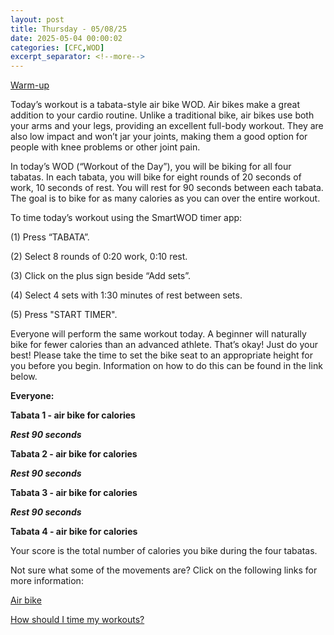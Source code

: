 ```yaml
---
layout: post
title: Thursday - 05/08/25
date: 2025-05-04 00:00:02
categories: [CFC,WOD]
excerpt_separator: <!--more-->
---
```

[Warm-up](https://communityfitnessclub.wixsite.com/website/post/basic-full-body-warm-up)

Today’s workout is a tabata-style air bike WOD. Air bikes make a great addition to your cardio routine. Unlike a traditional bike, air bikes use both your arms and your legs, providing an excellent full-body workout. They are also low impact and won’t jar your joints, making them a good option for people with knee problems or other joint pain. 

In today’s WOD (“Workout of the Day”), you will be biking for all four tabatas. In each tabata, you will bike for eight rounds of 20 seconds of work, 10 seconds of rest. You will rest for 90 seconds between each tabata. The goal is to bike for as many calories as you can over the entire workout.

To time today’s workout using the SmartWOD timer app:

(1) Press “TABATA”. 

(2) Select 8 rounds of 0:20 work, 0:10 rest. 

(3) Click on the plus sign beside “Add sets”. 

(4) Select 4 sets with 1:30 minutes of rest between sets.

(5) Press "START TIMER".
<!--more-->

Everyone will perform the same workout today. A beginner will naturally bike for fewer calories than an advanced athlete. That’s okay! Just do your best! Please take the time to set the bike seat to an appropriate height for you before you begin. Information on how to do this can be found in the link below.

**Everyone:**

**Tabata 1 - air bike for calories**

***Rest 90 seconds***

**Tabata 2 - air bike for calories**

***Rest 90 seconds***

**Tabata 3 - air bike for calories**

***Rest 90 seconds***

**Tabata 4 - air bike for calories**

Your score is the total number of calories you bike during the four tabatas. 

Not sure what some of the movements are? Click on the following links for more information:

[Air bike](https://communityfitnessclub.wixsite.com/website/post/air-bike)

[How should I time my workouts?](https://communityfitnessclub.wixsite.com/website/post/how-should-i-time-my-workouts)

